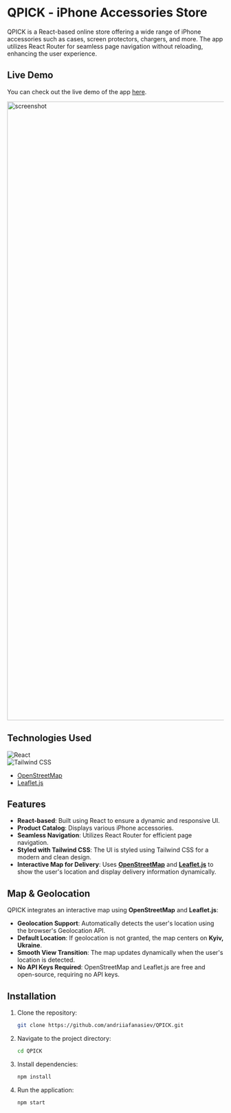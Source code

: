 # QPICK - iPhone Accessories Store

QPICK is a React-based online store offering a wide range of iPhone accessories such as cases, screen protectors, chargers, and more. The app utilizes React Router for seamless page navigation without reloading, enhancing the user experience.

## Live Demo
You can check out the live demo of the app [here](https://qpick-lac.vercel.app).

<img width="1440" alt="screenshot" src="https://github.com/user-attachments/assets/48d23231-d166-445e-9fbc-0e9f99a50676" />

## Technologies Used
![React](https://img.icons8.com/color/48/000000/react-native.png)  
![Tailwind CSS](https://img.icons8.com/?size=48&id=CIAZz2CYc6Kc&format=png&color=000000)  
- [OpenStreetMap](https://www.openstreetmap.org/)  
- [Leaflet.js](https://leafletjs.com/)  

## Features
- **React-based**: Built using React to ensure a dynamic and responsive UI.
- **Product Catalog**: Displays various iPhone accessories.
- **Seamless Navigation**: Utilizes React Router for efficient page navigation.
- **Styled with Tailwind CSS**: The UI is styled using Tailwind CSS for a modern and clean design.
- **Interactive Map for Delivery**: Uses **[OpenStreetMap](https://www.openstreetmap.org/)** and **[Leaflet.js](https://leafletjs.com/)** to show the user's location and display delivery information dynamically.

## Map & Geolocation
QPICK integrates an interactive map using **OpenStreetMap** and **Leaflet.js**:
- **Geolocation Support**: Automatically detects the user's location using the browser's Geolocation API.
- **Default Location**: If geolocation is not granted, the map centers on **Kyiv, Ukraine**.
- **Smooth View Transition**: The map updates dynamically when the user's location is detected.
- **No API Keys Required**: OpenStreetMap and Leaflet.js are free and open-source, requiring no API keys.

## Installation

1. Clone the repository:
   ```bash
   git clone https://github.com/andriiafanasiev/QPICK.git
2. Navigate to the project directory:
   ```bash
   cd QPICK
3. Install dependencies:
   ```bash
   npm install
4. Run the application:
   ```bash
   npm start
   


